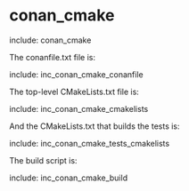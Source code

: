 # conan_cmake

include: conan_cmake

The conanfile.txt file is:

include: inc_conan_cmake_conanfile

The top-level CMakeLists.txt file is:

include: inc_conan_cmake_cmakelists

And the CMakeLists.txt that builds the tests is:

include: inc_conan_cmake_tests_cmakelists

The build script is:

include: inc_conan_cmake_build
